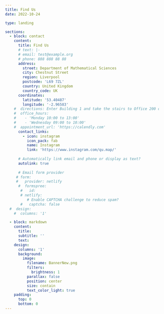 ```yaml
---
title: Find Us
date: 2022-10-24

type: landing

sections:
  - block: contact
    content:
      title: Find Us
      # text: |-
      # email: test@example.org
      # phone: 888 888 88 88
      address:
        street: Department of Mathematical Sciences
        city: Chestnut Street
        region: Liverpool
        postcode: 'L69 7ZL'
        country: United Kingdom
        country_code: UK
      coordinates:
        latitude: '53.40487'
        longitude: '-2.96583'
    #  directions: Enter Building 1 and take the stairs to Office 200 on Floor 2
    #  office_hours:
    #    - 'Monday 10:00 to 13:00'
    #    - 'Wednesday 09:00 to 10:00'
    #  appointment_url: 'https://calendly.com'
      contact_links:
        - icon: instagram
          icon_pack: fab
          name: Instagram
          link: 'https://www.instagram.com/qu.map/'
    
      # Automatically link email and phone or display as text?
      autolink: true
    
      # Email form provider
     # form:
     #   provider: netlify
      #  formspree:
       #   id:
       # netlify:
          # Enable CAPTCHA challenge to reduce spam?
       #   captcha: false
  #  design:
    #  columns: '1'

  - block: markdown
    content:
      title:
      subtitle: ''
      text:
    design:
      columns: '1'
      background:
        image: 
          filename: BannerNew.png
          filters:
            brightness: 1
          parallax: false
          position: center
          size: contain
          text_color_light: true
    padding:
      top: 0  
      bottom: 0  
---
```

